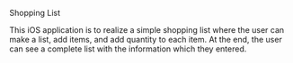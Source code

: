 Shopping List

This iOS application is to realize a simple shopping list where the user can make a list, add items, and add quantity to each item. At the end, the user can see a complete list with the information which they entered.

